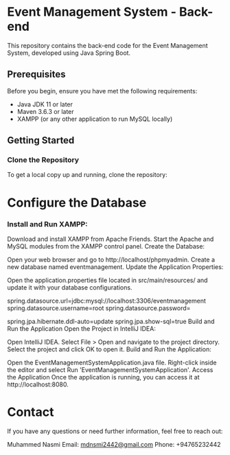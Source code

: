 # Event Management System - Back-end

This repository contains the back-end code for the Event Management System, developed using Java Spring Boot.

## Prerequisites

Before you begin, ensure you have met the following requirements:
- Java JDK 11 or later
- Maven 3.6.3 or later
- XAMPP (or any other application to run MySQL locally)

## Getting Started

### Clone the Repository

To get a local copy up and running, clone the repository:

# Configure the Database
### Install and Run XAMPP:

Download and install XAMPP from Apache Friends.
Start the Apache and MySQL modules from the XAMPP control panel.
Create the Database:

Open your web browser and go to http://localhost/phpmyadmin.
Create a new database named eventmanagement.
Update the Application Properties:

Open the application.properties file located in src/main/resources/ and update it with your database configurations.

spring.datasource.url=jdbc:mysql://localhost:3306/eventmanagement
spring.datasource.username=root
spring.datasource.password=

spring.jpa.hibernate.ddl-auto=update
spring.jpa.show-sql=true
Build and Run the Application
Open the Project in IntelliJ IDEA:

Open IntelliJ IDEA.
Select File > Open and navigate to the project directory.
Select the project and click OK to open it.
Build and Run the Application:

Open the EventManagementSystemApplication.java file.
Right-click inside the editor and select Run 'EventManagementSystemApplication'.
Access the Application
Once the application is running, you can access it at http://localhost:8080.

# Contact
If you have any questions or need further information, feel free to reach out:

Muhammed Nasmi
Email: mdnsmi2442@gmail.com
Phone: +94765232442
